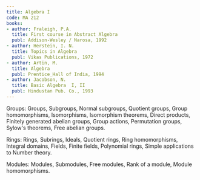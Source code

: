 ```yaml
---
title: Algebra I
code: MA 212
books:
- author: Fraleigh, P.A. 
  title: First course in Abstract Algebra
  publ: Addison-Wesley / Narosa, 1992
- author: Herstein, I. N.  
  title: Topics in Algebra
  publ: Vikas Publications, 1972
- author: Artin, M.  
  title: Algebra
  publ: Prentice_Hall of India, 1994 
- author: Jacobson, N.   
  title: Basic Algebra  I, II
  publ: Hindustan Pub. Co., 1993  
---
```


Groups: Groups, Subgroups, Normal subgroups, Quotient groups, Group homomorphisms, Isomorphisms, Isomorphism theorems, Direct products, Finitely generated abelian groups, Group actions, Permutation groups, Sylow's theorems, Free abelian groups.

Rings: Rings, Subrings, Ideals, Quotient rings, Ring homomorphisms, Integral domains, Fields, Finite fields, Polynomial rings, Simple applications to Number theory.

Modules: Modules, Submodules, Free modules, Rank of a module, Module homomorphisms.

